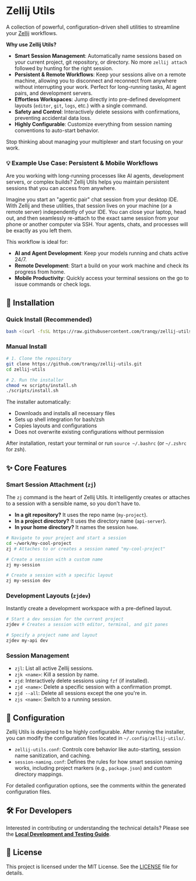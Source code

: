 # Zellij Utils

A collection of powerful, configuration-driven shell utilities to streamline your [Zellij](https://github.com/zellij-org/zellij) workflows.

**Why use Zellij Utils?**

-   **Smart Session Management**: Automatically name sessions based on your current project, git repository, or directory. No more `zellij attach` followed by hunting for the right session.
-   **Persistent & Remote Workflows**: Keep your sessions alive on a remote machine, allowing you to disconnect and reconnect from anywhere without interrupting your work. Perfect for long-running tasks, AI agent pairs, and development servers.
-   **Effortless Workspaces**: Jump directly into pre-defined development layouts (`editor`, `git`, `logs`, etc.) with a single command.
-   **Safety and Control**: Interactively delete sessions with confirmations, preventing accidental data loss.
-   **Highly Configurable**: Customize everything from session naming conventions to auto-start behavior.

Stop thinking about managing your multiplexer and start focusing on your work.

### 💡 Example Use Case: Persistent & Mobile Workflows

Are you working with long-running processes like AI agents, development servers, or complex builds? Zellij Utils helps you maintain persistent sessions that you can access from anywhere.

Imagine you start an "agentic pair" chat session from your desktop IDE. With Zellij and these utilities, that session lives on your machine (or a remote server) independently of your IDE. You can close your laptop, head out, and then seamlessly re-attach to the exact same session from your phone or another computer via SSH. Your agents, chats, and processes will be exactly as you left them.

This workflow is ideal for:
-   **AI and Agent Development**: Keep your models running and chats active 24/7.
-   **Remote Development**: Start a build on your work machine and check its progress from home.
-   **Mobile Productivity**: Quickly access your terminal sessions on the go to issue commands or check logs.

## 🚀 Installation

### Quick Install (Recommended)

```bash
bash <(curl -fsSL https://raw.githubusercontent.com/tranqy/zellij-utils/main/scripts/install.sh)
```

### Manual Install

```bash
# 1. Clone the repository
git clone https://github.com/tranqy/zellij-utils.git
cd zellij-utils

# 2. Run the installer
chmod +x scripts/install.sh
./scripts/install.sh
```

The installer automatically:
- Downloads and installs all necessary files
- Sets up shell integration for bash/zsh
- Copies layouts and configurations
- Does not overwrite existing configurations without permission

After installation, restart your terminal or run `source ~/.bashrc` (or `~/.zshrc` for zsh).

## ✨ Core Features

### Smart Session Attachment (`zj`)

The `zj` command is the heart of Zellij Utils. It intelligently creates or attaches to a session with a sensible name, so you don't have to.

-   **In a git repository?** It uses the repo name (`my-project`).
-   **In a project directory?** It uses the directory name (`api-server`).
-   **In your home directory?** It names the session `home`.

```bash
# Navigate to your project and start a session
cd ~/work/my-cool-project
zj # Attaches to or creates a session named "my-cool-project"

# Create a session with a custom name
zj my-session

# Create a session with a specific layout
zj my-session dev
```

### Development Layouts (`zjdev`)

Instantly create a development workspace with a pre-defined layout.

```bash
# Start a dev session for the current project
zjdev # Creates a session with editor, terminal, and git panes

# Specify a project name and layout
zjdev my-api dev
```

### Session Management

-   `zjl`: List all active Zellij sessions.
-   `zjk <name>`: Kill a session by name.
-   `zjd`: Interactively delete sessions using `fzf` (if installed).
-   `zjd <name>`: Delete a specific session with a confirmation prompt.
-   `zjd --all`: Delete all sessions except the one you're in.
-   `zjs <name>`: Switch to a running session.

## 🔧 Configuration

Zellij Utils is designed to be highly configurable. After running the installer, you can modify the configuration files located in `~/.config/zellij-utils/`.

-   `zellij-utils.conf`: Controls core behavior like auto-starting, session name sanitization, and caching.
-   `session-naming.conf`: Defines the rules for how smart session naming works, including project markers (e.g., `package.json`) and custom directory mappings.

For detailed configuration options, see the comments within the generated configuration files.

## 🛠 For Developers

Interested in contributing or understanding the technical details? Please see the [**Local Development and Testing Guide**](DEVELOPMENT.md).

## 📜 License

This project is licensed under the MIT License. See the [LICENSE](LICENSE) file for details.
